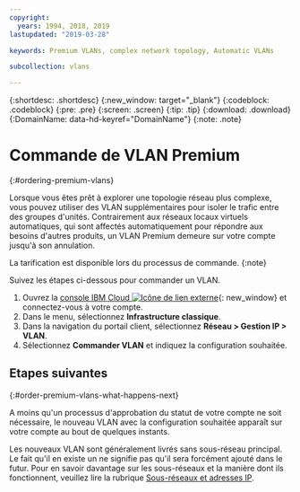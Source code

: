 ```yaml
---
copyright:
  years: 1994, 2018, 2019
lastupdated: "2019-03-28"

keywords: Premium VLANs, complex network topology, Automatic VLANs

subcollection: vlans

---
```



{:shortdesc: .shortdesc}
{:new_window: target="_blank"}
{:codeblock: .codeblock}
{:pre: .pre}
{:screen: .screen}
{:tip: .tip}
{:download: .download}
{:DomainName: data-hd-keyref="DomainName"}
{:note: .note}

# Commande de VLAN Premium
{:#ordering-premium-vlans}

Lorsque vous êtes prêt à explorer une topologie réseau plus complexe, vous pouvez utiliser des VLAN supplémentaires pour isoler le trafic entre des groupes d'unités. Contrairement aux réseaux locaux virtuels automatiques, qui sont affectés automatiquement pour répondre aux besoins d'autres produits, un VLAN Premium demeure sur votre compte jusqu'à son annulation.

La tarification est disponible lors du processus de commande.
{:note}

Suivez les étapes ci-dessous pour commander un VLAN.

  1. Ouvrez la [console IBM Cloud ![Icône de lien externe](../../icons/launch-glyph.svg "Icône de lien externe")](https://{DomainName}/){: new_window} et connectez-vous à votre compte.
  1. Dans le menu, sélectionnez **Infrastructure classique**. 
  1. Dans la navigation du portail client, sélectionnez **Réseau > Gestion IP > VLAN**.
  1. Sélectionnez **Commander VLAN** et indiquez la configuration souhaitée.

## Etapes suivantes
{:#order-premium-vlans-what-happens-next}

A moins qu'un processus d'approbation du statut de votre compte ne soit nécessaire, le nouveau VLAN avec la configuration souhaitée apparaît sur votre compte au bout de quelques instants.

Les nouveaux VLAN sont généralement livrés sans sous-réseau principal. Le fait qu'il en existe un ne signifie pas qu'il sera forcément ajouté dans le futur. Pour en savoir davantage sur les sous-réseaux et la manière dont ils fonctionnent, veuillez lire la rubrique [Sous-réseaux et adresses IP](/docs/infrastructure/subnets?topic=subnets-getting-started-subnets-ips).
